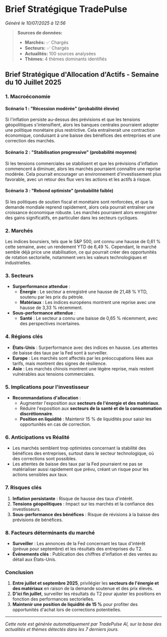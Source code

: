 # Brief Stratégique TradePulse

*Généré le 10/07/2025 à 12:56*

> **Sources de données:**
> - **Marchés:** ✅ Chargés
> - **Secteurs:** ✅ Chargés
> - **Actualités:** 100 sources analysées
> - **Thèmes:** 4 thèmes dominants identifiés

## Brief Stratégique d'Allocation d'Actifs - Semaine du 10 Juillet 2025

### 1. Macroéconomie

#### Scénario 1 : "Récession modérée" (probabilité élevée)
Si l'inflation persiste au-dessus des prévisions et que les tensions géopolitiques s'intensifient, alors les banques centrales pourraient adopter une politique monétaire plus restrictive. Cela entraînerait une contraction économique, conduisant à une baisse des bénéfices des entreprises et une correction des marchés. 

#### Scénario 2 : "Stabilisation progressive" (probabilité moyenne)
Si les tensions commerciales se stabilisent et que les prévisions d'inflation commencent à diminuer, alors les marchés pourraient connaître une reprise modérée. Cela pourrait encourager un environnement d'investissement plus favorable, avec un retour des flux vers les actions et les actifs à risque.

#### Scénario 3 : "Rebond optimiste" (probabilité faible)
Si les politiques de soutien fiscal et monétaire sont renforcées, et que la demande mondiale reprend rapidement, alors cela pourrait entraîner une croissance économique robuste. Les marchés pourraient alors enregistrer des gains significatifs, en particulier dans les secteurs cycliques.

### 2. Marchés
Les indices boursiers, tels que le S&P 500, ont connu une hausse de 0,61 % cette semaine, avec un rendement YTD de 6,49 %. Cependant, le marché semble déjà price une stabilisation, ce qui pourrait créer des opportunités de rotation sectorielle, notamment vers les valeurs technologiques et industrielles.

### 3. Secteurs
- **Surperformance attendue** : 
  - **Énergie** : Le secteur a enregistré une hausse de 21,48 % YTD, soutenu par les prix du pétrole.
  - **Matériaux** : Les indices européens montrent une reprise avec une hausse de 3,33 % récemment.
- **Sous-performance attendue** : 
  - **Santé** : Le secteur a connu une baisse de 0,65 % récemment, avec des perspectives incertaines.

### 4. Régions clés
- **États-Unis** : Surperformance avec des indices en hausse. Les attentes de baisse des taux par la Fed sont à surveiller.
- **Europe** : Les marchés sont affectés par les préoccupations liées aux tarifs, mais montrent des signes de résilience.
- **Asie** : Les marchés chinois montrent une légère reprise, mais restent vulnérables aux tensions commerciales.

### 5. Implications pour l'investisseur
- **Recommandations d'allocation** :
  - Augmenter l'exposition aux **secteurs de l'énergie et des matériaux**.
  - Réduire l'exposition aux **secteurs de la santé et de la consommation discrétionnaire**.
  - **Position en liquidité** : Maintenir 15 % de liquidités pour saisir les opportunités en cas de correction.

### 6. Anticipations vs Réalité
- Les marchés semblent trop optimistes concernant la stabilité des bénéfices des entreprises, surtout dans le secteur technologique, où des corrections sont possibles.
- Les attentes de baisse des taux par la Fed pourraient ne pas se matérialiser aussi rapidement que prévu, créant un risque pour les actions sensibles aux taux.

### 7. Risques clés
1. **Inflation persistante** : Risque de hausse des taux d'intérêt.
2. **Tensions géopolitiques** : Impact sur les marchés et la confiance des investisseurs.
3. **Sous-performance des bénéfices** : Risque de révisions à la baisse des prévisions de bénéfices.

### 8. Facteurs déterminants du marché
- **Surveiller** : Les annonces de la Fed concernant les taux d'intérêt (prévue pour septembre) et les résultats des entreprises du T2.
- **Événements clés** : Publication des chiffres d'inflation et des ventes au détail aux États-Unis.

### Conclusion
1. **Entre juillet et septembre 2025**, privilégier les **secteurs de l'énergie et des matériaux** en raison de la demande soutenue et des prix élevés.
2. **D'ici fin juillet**, surveiller les résultats du T2 pour ajuster les positions en fonction des performances sectorielles.
3. **Maintenir une position de liquidité de 15 %** pour profiter des opportunités d'achat lors de corrections potentielles.

---

*Cette note est générée automatiquement par TradePulse AI, sur la base des actualités et thèmes détectés dans les 7 derniers jours.*
